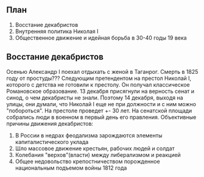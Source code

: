 ## План
1. Восстание декабристов
2. Внутренняя политика Николая I
3. Общественное движение и идейная борьба в 30-40 годы 19 века
## Восстание декабристов 
Осенью Александр I поехал отдыхать с женой в Таганрог. Смерть в 1825 году от простуды??? Следующим претендентом на престол Николай I, которого с детства не готовили к престолу. Он получал классическое Романовское образование. 13 декабря присягнули на верность сенат и синод, о чем декабристы не знали. Поэтому 14 декабря, выходя на улицы, они думали, что Николай I еще не при должности и с ним можно "побороться". На престоле проведет +- 30 лет. На сенатской площади собрались люди в военном в первый день его правления.
Объективные причины движения декабристов:
1. В России в недрах феодализма зарождаются элементы капиталистического уклада
2. Шло массовое движение крестьян, рабочих людей и солдат
3. Колебания "верхов"(власти) между либерализмом и реакцией
4. Общее недовольство крепостничеством порожденное национальным подъемом войны 1812 года